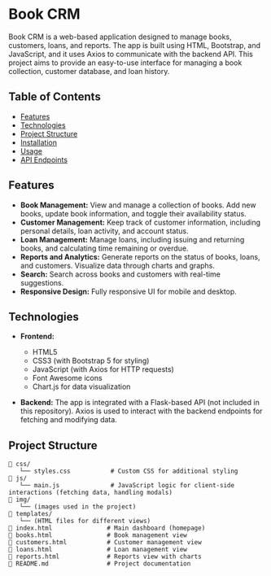 # Book CRM

Book CRM is a web-based application designed to manage books, customers, loans, and reports. The app is built using HTML, Bootstrap, and JavaScript, and it uses Axios to communicate with the backend API. This project aims to provide an easy-to-use interface for managing a book collection, customer database, and loan history.

## Table of Contents

- [Features](#features)
- [Technologies](#technologies)
- [Project Structure](#project-structure)
- [Installation](#installation)
- [Usage](#usage)
- [API Endpoints](#api-endpoints)

## Features

- **Book Management:** View and manage a collection of books. Add new books, update book information, and toggle their availability status.
- **Customer Management:** Keep track of customer information, including personal details, loan activity, and account status.
- **Loan Management:** Manage loans, including issuing and returning books, and calculating time remaining or overdue.
- **Reports and Analytics:** Generate reports on the status of books, loans, and customers. Visualize data through charts and graphs.
- **Search:** Search across books and customers with real-time suggestions.
- **Responsive Design:** Fully responsive UI for mobile and desktop.

## Technologies

- **Frontend:**
  - HTML5
  - CSS3 (with Bootstrap 5 for styling)
  - JavaScript (with Axios for HTTP requests)
  - Font Awesome icons
  - Chart.js for data visualization

- **Backend:** The app is integrated with a Flask-based API (not included in this repository). Axios is used to interact with the backend endpoints for fetching and modifying data.

## Project Structure

```plaintext
📁 css/
   └── styles.css           # Custom CSS for additional styling
📁 js/
   └── main.js              # JavaScript logic for client-side interactions (fetching data, handling modals)
📁 img/
   └── (images used in the project)
📁 templates/
   └── (HTML files for different views)
📄 index.html               # Main dashboard (homepage)
📄 books.html               # Book management view
📄 customers.html           # Customer management view
📄 loans.html               # Loan management view
📄 reports.html             # Reports view with charts
📄 README.md                # Project documentation
